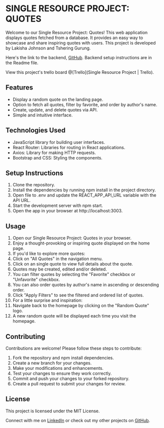 # SINGLE RESOURCE PROJECT: QUOTES

Welcome to our Single Resource Project: Quotes! This web application displays quotes fetched from a database. It provides an easy way to showcase and share inspiring quotes with users. This project is developed by Lakisha Johnson and Tshering Gurung.

Here's the link to the backend, [GitHub](https://github.com/teegrg/quotes-backend).
Backend setup instructions are in the Readme file.

View this project's trello board @[Trello](Single Resource Project | Trello).

## Features

- Display a random quote on the landing page.
- Option to fetch all quotes, filter by favorite, and order by author's name.
- Create, update, and delete quotes via API.
- Simple and intuitive interface.

## Technologies Used

- JavaScript library for building user interfaces.
- React Router: Libraries for routing in React applications.
- Axios: Library for making HTTP requests.
- Bootstrap and CSS: Styling the components.

## Setup Instructions

1. Clone the repository.
1. Install the dependencies by running npm install in the project directory.
1. Open file to .env and update the REACT_APP_API_URL variable with the API URL.
1. Start the development server with npm start.
1. Open the app in your browser at http://localhost:3003.

## Usage

1. Open our Single Resource Project: Quotes in your browser.
1. Enjoy a thought-provoking or inspiring quote displayed on the home page.
1. If you'd like to explore more quotes:
1. Click on "All Quotes" in the navigation menu.
1. Click on an single quote to view full details about the quote.
1. Quotes may be created, edited and/or deleted. 
1. You can filter quotes by selecting the "Favorite" checkbox or "Unfavorite" checkbox.
1. You can also order quotes by author's name in ascending or descending order.
1. Click "Apply Filters" to see the filtered and ordered list of quotes.
1. For a little surprise and inspiration:
1. Navigate back to the homepage by clicking on the "Random Quote" logo.
1. A new random quote will be displayed each time you visit the homepage.

## Contributing
Contributions are welcome! Please follow these steps to contribute:

1. Fork the repository and npm install dependencies.
1. Create a new branch for your changes.
1. Make your modifications and enhancements.
1. Test your changes to ensure they work correctly.
1. Commit and push your changes to your forked repository.
1. Create a pull request to submit your changes for review.

## License

This project is licensed under the MIT License.

Connect with me on [LinkedIn](https://www.linkedin.com/in/lakisha-johnson-0b0587219/) or check out my other projects on [GitHub](https://github.com/lakishaJohnson).
